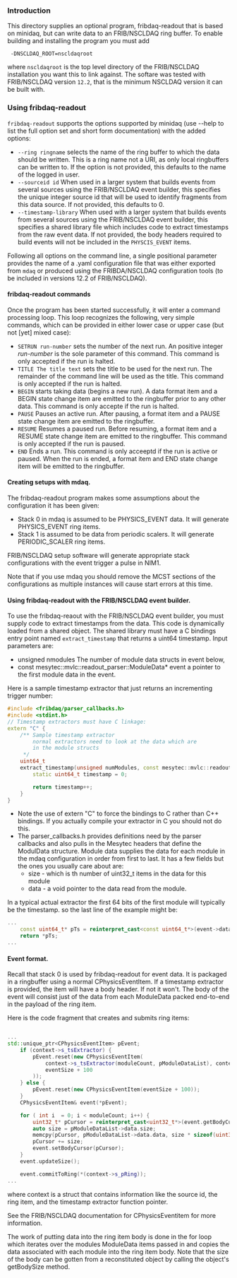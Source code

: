 ### Introduction

This directory supplies an optional program, fribdaq-readout that is based on minidaq, but can write data to an FRIB/NSCLDAQ ring buffer.  To enable building and installing the program you must add

```
 -DNSCLDAQ_ROOT=nscldaqroot
```

where ```nscldaqroot``` is the top level directory of the FRIB/NSCLDAQ installation you want this to link against.  The softare was tested with FRIB/NSCLDAQ version ```12.2```,  that is the minimum NSCLDAQ version it
can be built with.


### Using fribdaq-readout

```fribdaq-readout``` supports the options supported by minidaq
(use --help to list the full option set and short form documentation)  with the added options:

* ```--ring ringname```  selects the name of the ring buffer to which the data should be written.  This is a ring name not a URI, as only local ringbuffers can be written to.  If the option is not provided, this defaults to the name of the logged in user.
* ```--sourceid id``` When used in a larger system that builds events from several sources using the FRIB/NSCLDAQ event builder, this specifies the unique integer source id  that will be used to identify fragments from this data source.   If not provided, this defaults to 0.
* ```--timestamp-library``` When used with a larger system that builds events from several sources using the FRIB/NSCLDAQ event builder, this specifies a shared library file which includes code to extract timestamps from the raw event data.   If not provided, the body headers required to build events will not be included in the ```PHYSCIS_EVENT``` items.

Following all options on the command line, a single positional parameter provides the name of a .yaml configuration file that was either exported from ```mdaq``` or produced using the FRIBDA/NSCLDAQ configuration tools (to be included in versions 12.2 of FRIB/NSCLDAQ).

####  fribdaq-readout commands

Once the program has been started successfully, it will enter a command processing loop.  This loop recognizes the following, very simple commands, which can be provided in either lower case or upper case (but not [yet] mixed  case):

*  ```SETRUN run-number``` sets the number of the next run. An positive integer *run-number* is the sole parameter of this command.
This command is only accepted if the run is halted.
* ```TITLE The title text``` sets the title to be used for the next run.  The remainder of the command line will be used as the title. This command is only accepted if the run is halted.
* ```BEGIN``` starts taking data (begins a new run).  A data format item and a BEGIN state change item are emitted to the ringbuffer prior to any other data.  This command is only accepte if the run is halted.
* ```PAUSE``` Pauses an active run.  After  pausing, a format item and a PAUSE state change item are emitted to the ringbuffer.
* ```RESUME``` Resumes a paused run.  Before resuming, a format item
and a RESUME state change item are emitted to the ringbuffer.  This command is only accepted if the run is paused.
* ```END``` Ends a run.  This command is only acceeptd if the run is active or paused.  When the run is ended, a format item and END state change item will be emitted to the ringbuffer.


#### Creating setups with mdaq.

The fribdaq-readout program makes some assumptions about the configuration it has been given:

* Stack 0 in mdaq is assumed to be PHYSICS_EVENT data.  It will generate PHYSICS_EVENT ring items.
* Stack 1 is assumed to be data from periodic scalers.  It will generate PERIODIC_SCALER ring items.

FRIB/NSCLDAQ setup software will generate appropriate stack configurations with the event trigger a pulse in NIM1.

Note that if you use mdaq you should remove the MCST sections of the configurations as multiple instances will cause start errors at this time.

#### Using fribdaq-readout with the FRIB/NSCLDAQ event builder.

To use the fribdaq-reaout with the FRIB/NSCLDAQ event builder, you must supply code to extract timestamps from the data.   This code is dynamically loaded from a shared object.  The shared library must have a  C bindings entry point named ```extract_timestamp```
that returns a uint64 timestamp.  Input parameters are:
*  unsigned nmodules The number of module data structs in event below,
*  const mesytec::mvlc::readout_parser::ModuleData* event a pointer to the first module data in the event.

Here is a sample timestamp extractor that just returns an incrementing trigger number:

```c++
#include <fribdaq/parser_callbacks.h>
#include <stdint.h>
// Timestamp extractors must have C linkage:
extern "C" {
    /** Sample timestamp extractor
        normal extractors need to look at the data which are
        in the module structs
     */
    uint64_t
    extract_timestamp(unsigned numModules, const mesytec::mvlc::readout_parser::ModuleData* event) {
        static uint64_t timestamp = 0;

        return timestamp++;
    }
}
```

*  Note the use of extern "C" to force the bindings to C rather than C++ bindings.  If you actually compile your extractor in C you should not do this.
*  The parser_callbacks.h provides definitions need by the parser callbacks and also pulls in the Mesytec headers that define the ModulData structure.  Module data supplies the data for each module in the mdaq configuration in order from first to last.  It has a few fields but the ones you usually care about are:
    * size - which is th number of uint32_t items in the data for this module
    * data - a void pointer to the data read from the module.

In a typical actual extractor the first 64 bits of the first module will typically be the timestamp. so the last line of the example might be:
```c++
...
    const uint64_t* pTs = reinterpret_cast<const uint64_t*>(event->data);
    return *pTs;
...
```

#### Event format.

Recall that stack 0 is used by fribdaq-readout for event data.  It is packaged in a ringbuffer using a normal CPhysicsEventItem.  If a timestamp extractor is provided, the item will have a body header.  If not it won't.  The body of the event will consist just of the data from each ModuleData packed end-to-end in the payload of the ring item.

Here is the code fragment that creates and submits ring items:

```c++

...
std::unique_ptr<CPhysicsEventItem> pEvent;
    if (context->s_tsExtractor) {
        pEvent.reset(new CPhysicsEventItem(
            context->s_tsExtractor(moduleCount, pModuleDataList), context->s_sourceid, 0,
            eventSize + 100
        ));
    } else {
        pEvent.reset(new CPhysicsEventItem(eventSize + 100));
    }
    CPhysicsEventItem& event(*pEvent);   

    for ( int i  = 0; i < moduleCount; i++) {
        uint32_t* pCursor = reinterpret_cast<uint32_t*>(event.getBodyCursor());
        auto size = pModuleDataList->data.size;
        memcpy(pCursor, pModuleDataList->data.data, size * sizeof(uint32_t));
        pCursor += size;
        event.setBodyCursor(pCursor);
    }
    event.updateSize();

    event.commitToRing(*(context->s_pRing));
...
```

where context is a struct that contains information like the source id, the ring item, and the timestamp extractor function pointer.

See the FRIB/NSCLDAQ documentation for CPhysicsEventitem for more information.   

The work of putting data into the ring item body  is done in the for loop which iterates over the modules ModuleData items passed in and copies the data associated with each module into the ring item body.  Note that the size of the body can be gotten from a reconstituted object by calling the object's getBodySize method.  


